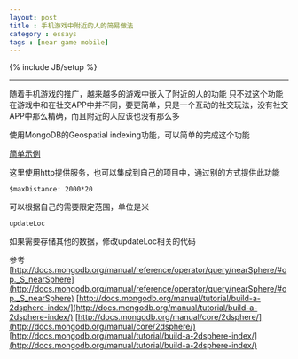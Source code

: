 ```yaml
---
layout: post
title : 手机游戏中附近的人的简易做法
category : essays
tags : [near game mobile]
---
```

{% include JB/setup %}


---
随着手机游戏的推广，越来越多的游戏中嵌入了附近的人的功能
只不过这个功能在游戏中和在社交APP中并不同，要更简单，只是一个互动的社交玩法，没有社交APP中那么精确，而且附近的人应该也没有那么多

使用MongoDB的Geospatial indexing功能，可以简单的完成这个功能

[简单示例](https://gist.github.com/zhuzhonghua/e553d67e018da7bb875a)

这里使用http提供服务，也可以集成到自己的项目中，通过别的方式提供此功能

    $maxDistance: 2000*20
    
可以根据自己的需要限定范围，单位是米    

    updateLoc
    
如果需要存储其他的数据，修改updateLoc相关的代码

参考
[http://docs.mongodb.org/manual/reference/operator/query/nearSphere/#op._S_nearSphere](http://docs.mongodb.org/manual/reference/operator/query/nearSphere/#op._S_nearSphere)
[http://docs.mongodb.org/manual/tutorial/build-a-2dsphere-index/](http://docs.mongodb.org/manual/tutorial/build-a-2dsphere-index/)
[http://docs.mongodb.org/manual/core/2dsphere/](http://docs.mongodb.org/manual/core/2dsphere/)
[http://docs.mongodb.org/manual/tutorial/build-a-2dsphere-index/](http://docs.mongodb.org/manual/tutorial/build-a-2dsphere-index/)
